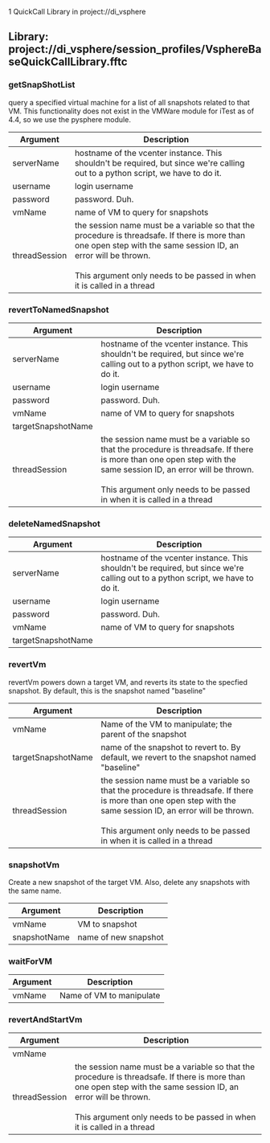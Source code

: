 1 QuickCall Library in project://di_vsphere
## Library: project://di_vsphere/session_profiles/VsphereBaseQuickCallLibrary.fftc
### getSnapShotList
query a specified virtual machine for a list of all snapshots related to that VM.  This functionality does not exist in the VMWare module for iTest as of 4.4, so we use the pysphere module.

Argument | Description
------------ | -------------
serverName | hostname of the vcenter instance.  This shouldn't be required, but since we're calling out to a python script, we have to do it.
username | login username
password | password.  Duh.
vmName | name of VM to query for snapshots
threadSession | the session name must be a variable so that the procedure is threadsafe.  If there is more than one open step with the same session ID, an error will be thrown.<br><br>This argument only needs to be passed in when it is called in a thread
### revertToNamedSnapshot

Argument | Description
------------ | -------------
serverName | hostname of the vcenter instance.  This shouldn't be required, but since we're calling out to a python script, we have to do it.
username | login username
password | password.  Duh.
vmName | name of VM to query for snapshots
targetSnapshotName | 
threadSession | the session name must be a variable so that the procedure is threadsafe.  If there is more than one open step with the same session ID, an error will be thrown.<br><br>This argument only needs to be passed in when it is called in a thread
### deleteNamedSnapshot

Argument | Description
------------ | -------------
serverName | hostname of the vcenter instance.  This shouldn't be required, but since we're calling out to a python script, we have to do it.
username | login username
password | password.  Duh.
vmName | name of VM to query for snapshots
targetSnapshotName | 
### revertVm
revertVm powers down a target VM, and reverts its state to the specfied snapshot.  By default, this is the snapshot named "baseline"

Argument | Description
------------ | -------------
vmName | Name of the VM to manipulate; the parent of the snapshot
targetSnapshotName | name of the snapshot to revert to.  By default, we revert to the snapshot named "baseline"
threadSession | the session name must be a variable so that the procedure is threadsafe.  If there is more than one open step with the same session ID, an error will be thrown.<br><br>This argument only needs to be passed in when it is called in a thread
### snapshotVm
Create a new snapshot of the target VM.  Also, delete any snapshots with the same name.

Argument | Description
------------ | -------------
vmName | VM to snapshot
snapshotName | name of new snapshot
### waitForVM

Argument | Description
------------ | -------------
vmName | Name of VM to manipulate
### revertAndStartVm

Argument | Description
------------ | -------------
vmName | 
threadSession | the session name must be a variable so that the procedure is threadsafe.  If there is more than one open step with the same session ID, an error will be thrown.<br><br>This argument only needs to be passed in when it is called in a thread
